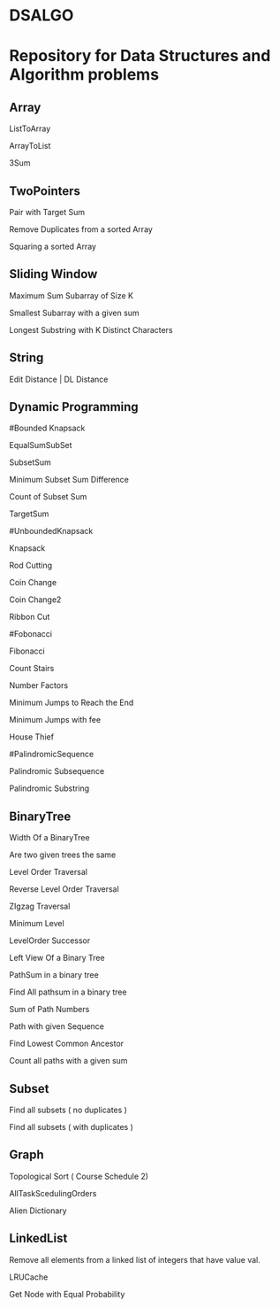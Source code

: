 # DSALGO
# Repository for Data Structures and Algorithm problems

Array
-----

ListToArray

ArrayToList

3Sum

TwoPointers
------------

Pair with Target Sum

Remove Duplicates from a sorted Array

Squaring a sorted Array


Sliding Window
--------------

Maximum Sum Subarray of Size K

Smallest Subarray with a given sum

Longest Substring with K Distinct Characters


String
------

Edit Distance | DL Distance

Dynamic Programming
-------------------

#Bounded Knapsack

EqualSumSubSet

SubsetSum

Minimum Subset Sum Difference

Count of Subset Sum

TargetSum

#UnboundedKnapsack

Knapsack

Rod Cutting

Coin Change

Coin Change2

Ribbon Cut

#Fobonacci

Fibonacci

Count Stairs

Number Factors

Minimum Jumps to Reach the End

Minimum Jumps with fee

House Thief

#PalindromicSequence

Palindromic Subsequence

Palindromic Substring


BinaryTree
----------
Width Of a BinaryTree

Are two given trees the same

Level Order Traversal

Reverse Level Order Traversal

ZIgzag Traversal

Minimum Level

LevelOrder Successor

Left View Of a Binary Tree

PathSum in a binary tree

Find All pathsum in a binary tree

Sum of Path Numbers

Path with given Sequence

Find Lowest Common Ancestor

Count all paths with a given sum

Subset
------
Find all subsets ( no duplicates )

Find all subsets ( with duplicates )

Graph
------
Topological Sort ( Course Schedule 2)

AllTaskScedulingOrders

Alien Dictionary

LinkedList
----------

Remove all elements from a linked list of integers that have value val.

LRUCache

Get Node with Equal Probability
